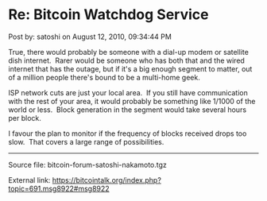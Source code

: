# Re: Bitcoin Watchdog Service

Post by: satoshi on August 12, 2010, 09:34:44 PM

True, there would probably be someone with a dial-up modem or satellite dish internet. &nbsp;Rarer would be someone who has both that and the wired internet that has the outage, but if it's a big enough segment to matter, out of a million people there's bound to be a multi-home geek.

ISP network cuts are just your local area. &nbsp;If you still have communication with the rest of your area, it would probably be something like 1/1000 of the world or less. &nbsp;Block generation in the segment would take several hours per block.

I favour the plan to monitor if the frequency of blocks received drops too slow. &nbsp;That covers a large range of possibilities.

---

Source file: bitcoin-forum-satoshi-nakamoto.tgz

External link: https://bitcointalk.org/index.php?topic=691.msg8922#msg8922
